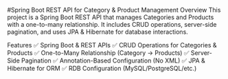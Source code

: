 #Spring Boot REST API for Category & Product Management
Overview
This project is a Spring Boot REST API that manages Categories and Products with a one-to-many relationship. It includes CRUD operations, server-side pagination, and uses JPA & Hibernate for database interactions.

Features
✅ Spring Boot & REST APIs
✅ CRUD Operations for Categories & Products
✅ One-to-Many Relationship (Category → Products)
✅ Server-Side Pagination
✅ Annotation-Based Configuration (No XML)
✅ JPA & Hibernate for ORM
✅ RDB Configuration (MySQL/PostgreSQL/etc.)
